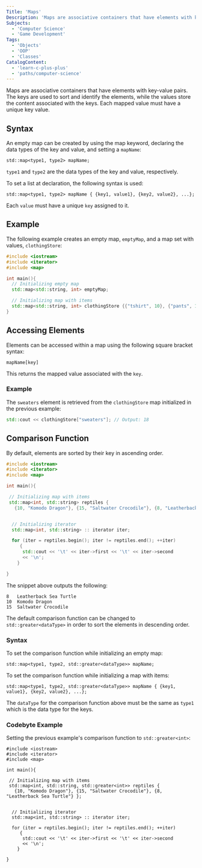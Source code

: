```yaml
---
Title: 'Maps'
Description: 'Maps are associative containers that have elements with key-value pairs.'
Subjects:
  - 'Computer Science'
  - 'Game Development'
Tags:
  - 'Objects'
  - 'OOP'
  - 'Classes'
CatalogContent:
  - 'learn-c-plus-plus'
  - 'paths/computer-science'
---
```


Maps are associative containers that have elements with key-value pairs. The keys are used to sort and identify the elements, while the values store the content associated with the keys. Each mapped value must have a unique key value.

## Syntax

An empty map can be created by using the map keyword, declaring the data types of the key and value, and setting a `mapName`:

```pseudo
std::map<type1, type2> mapName;
```

`type1` and `type2` are the data types of the key and value, respectively.

To set a list at declaration, the following syntax is used:

```pseudo
std::map<type1, type2> mapName { {key1, value1}, {key2, value2}, ...};
```

Each `value` must have a unique `key` assigned to it.

## Example

The following example creates an empty map, `emptyMap`, and a map set with values, `clothingStore`:

```cpp
#include <iostream>
#include <iterator>
#include <map>

int main(){
  // Initializing empty map
  std::map<std::string, int> emptyMap;

  // Initializing map with items
  std::map<std::string, int> clothingStore {{"tshirt", 10}, {"pants", 12}, {"sweaters", 18}};
}
```

## Accessing Elements

Elements can be accessed within a map using the following square bracket syntax:

```pseudo
mapName[key]
```

This returns the mapped value associated with the `key`.

### Example

The `sweaters` element is retrieved from the `clothingStore` map initialized in the previous example:

```cpp
std::cout << clothingStore["sweaters"]; // Output: 18
```

## Comparison Function

By default, elements are sorted by their key in ascending order.

```cpp
#include <iostream>
#include <iterator>
#include <map>

int main(){

 // Initializing map with items
 std::map<int, std::string> reptiles {
   {10, "Komodo Dragon"}, {15, "Saltwater Crocodile"}, {8, "Leatherback Sea Turtle"} };


  // Initializing iterator
  std::map<int, std::string> :: iterator iter;

  for (iter = reptiles.begin(); iter != reptiles.end(); ++iter)
     {
      std::cout << '\t' << iter->first << '\t' << iter->second
      << '\n';
    }

}
```

The snippet above outputs the following:

```shell
8   Leatherback Sea Turtle
10  Komodo Dragon
15  Saltwater Crocodile
```

The default comparison function can be changed to `std::greater<dataType>` in order to sort the elements in descending order.

### Syntax

To set the comparison function while initializing an empty map:

```pseudo
std::map<type1, type2, std::greater<dataType>> mapName;
```

To set the comparison function while initializing a map with items:

```pseudo
std::map<type1, type2, std::greater<dataType>> mapName { {key1, value1}, {key2, value2}, ...};
```

The `dataType` for the comparison function above must be the same as `type1` which is the data type for the keys.

### Codebyte Example

Setting the previous example's comparison function to `std::greater<int>`:

```codebyte/cpp
#include <iostream>
#include <iterator>
#include <map>

int main(){

 // Initializing map with items
 std::map<int, std::string, std::greater<int>> reptiles {
   {10, "Komodo Dragon"}, {15, "Saltwater Crocodile"}, {8, "Leatherback Sea Turtle"} };


  // Initializing iterator
  std::map<int, std::string> :: iterator iter;

  for (iter = reptiles.begin(); iter != reptiles.end(); ++iter)
     {
      std::cout << '\t' << iter->first << '\t' << iter->second
      << '\n';
    }

}
```
